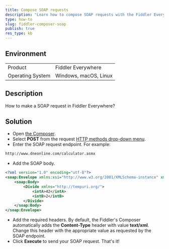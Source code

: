 ```yaml
---
title: Compose SOAP requests
description: "Learn how to compose SOAP requests with the Fiddler Everywhere Composer."
type: how-to
slug: fiddler-composer-soap
publish: true
res_type: kb
---
```


## Environment

|   |   |
|---|---|
| Product | Fiddler Everywhere |
| Operating System | Windows, macOS, Linux |

## Description

How to make a SOAP request in Fiddler Everywhere?

## Solution 

- Open [the Composer](slug://composer-tab).
- Select **POST** from the request [HTTP methods drop-down menu](slug://composer-tab#http-methods).
- Enter the SOAP request endpoint. For example:
```sh
http://www.dneonline.com/calculator.asmx
```
- Add the SOAP body.
```xml
<?xml version="1.0" encoding="utf-8"?>
<soap:Envelope xmlns:xsi="http://www.w3.org/2001/XMLSchema-instance" xmlns:xsd="http://www.w3.org/2001/XMLSchema" xmlns:soap="http://schemas.xmlsoap.org/soap/envelope/">
    <soap:Body>
        <Divide xmlns="http://tempuri.org/">
            <intA>42</intA>
            <intB>2</intB>
        </Divide>
    </soap:Body>
</soap:Envelope>
```
- Add the required headers. By default, the Fiddler's Composer automatically adds the **Content-Type** header with value **text/xml**. Change this header with the appropriate value as requested by the SOAP endpoint.
- Click **Execute** to send your SOAP request. That's it!